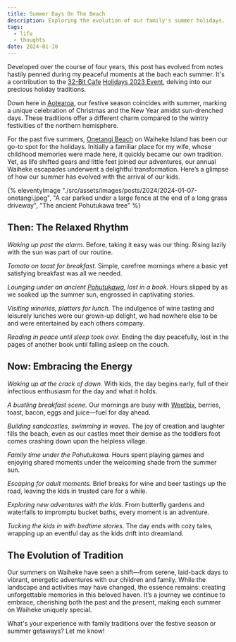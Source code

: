 ```yaml
---
title: Summer Days On The Beach
description: Exploring the evolution of our family's summer holidays.
tags:
  - life
  - thoughts
date: 2024-01-10
---
```


Developed over the course of four years, this post has evolved from notes hastily penned during my peaceful moments at the bach each summer. It's a contribution to the [32-Bit Cafe](https://32bit.cafe/) [Holidays 2023 Event](https://32bit.cafe/holidays2023/), delving into our precious holiday traditions. 

Down here in [Aotearoa](https://en.wikipedia.org/wiki/Aotearoa), our festive season coincides with summer, marking a unique celebration of Christmas and the New Year amidst sun-drenched days. These  traditions offer a different charm compared to the wintry festivities of the northern hemisphere.

For the past five summers, [Onetangi Beach](https://en.wikipedia.org/wiki/Onetangi) on Waiheke Island has been our go-to spot for  the holidays. Initially a familiar place for my wife, whose childhood memories were made here, it quickly became our own tradition. Yet, as life shifted gears and little feet joined our adventures, our annual Waiheke escapades underwent a delightful transformation. Here’s a glimpse of how our summer has evolved with the arrival of our kids.

{% eleventyImage "./src/assets/images/posts/2024/2024-01-07-onetangi.jpeg", "A car parked under a large fence at the end of a long grass driveway", "The ancient Pohutukawa tree" %}

## Then: The Relaxed Rhythm

*Waking up past the alarm.* Before, taking it easy was our thing. Rising lazily with the sun was part of our routine.

*Tomato on toast for breakfast.* Simple, carefree mornings where a basic yet satisfying breakfast was all we needed.

*Lounging under an ancient [Pohutukawa](https://en.wikipedia.org/wiki/Metrosideros_excelsa), lost in a book.* Hours slipped by as we soaked up the summer sun, engrossed in captivating stories.

*Visiting wineries, platters for lunch.* The indulgence of wine tasting and leisurely lunches were our grown-up delight, we had nowhere else to be and were entertained by each others company.

*Reading in peace until sleep took over.* Ending the day peacefully, lost in the pages of another book until falling asleep on the couch.

## Now: Embracing the Energy

*Waking up at the crack of dawn.* With kids, the day begins early, full of their infectious enthusiasm for the day and what it holds.

*A bustling breakfast scene.* Our mornings are busy with [Weetbix](https://en.wikipedia.org/wiki/Weet-Bix), berries, toast, bacon, eggs and juice—fuel for day ahead.

*Building sandcastles, swimming in waves.* The joy of creation and laughter fills the beach, even as our castles meet their demise as the toddlers foot comes crashing down upon the helpless village.

*Family time under the Pohutukawa.* Hours spent playing games and enjoying shared moments under the welcoming shade from the summer sun.

*Escaping for adult moments.* Brief breaks for wine and beer tastings up the road, leaving the kids in trusted care for a while.

*Exploring new adventures with the kids.* From butterfly gardens and waterfalls to impromptu bucket baths, every moment is an adventure.

*Tucking the kids in with bedtime stories.* The day ends with cozy tales, wrapping up an eventful day as the kids drift into dreamland.

## The Evolution of Tradition

Our summers on Waiheke have seen a shift—from serene, laid-back days to vibrant, energetic adventures with our children and family. While the landscape and activities may have changed, the essence remains: creating unforgettable memories in this beloved haven. It’s a journey we continue to embrace, cherishing both the past and the present, making each summer on Waiheke uniquely special.

What's your experience with family traditions over the festive season or summer getaways? Let me know!